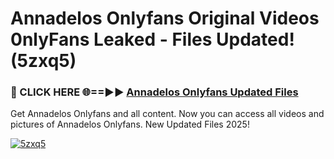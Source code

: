 # Annadelos Onlyfans Original Videos 0nlyFans Leaked - Files Updated! (5zxq5)

<h3>🔴 CLICK HERE 🌐==►► <a href="https://tinyurl.com/ehrbuxhb" rel="nofollow">Annadelos Onlyfans Updated Files</a></h3>

Get Annadelos Onlyfans and all content. Now you can access all videos and pictures of Annadelos Onlyfans. New Updated Files 2025!

[![5zxq5](https://i.imgur.com/lVYEuWS.gif)](https://tinyurl.com/ehrbuxhb)
